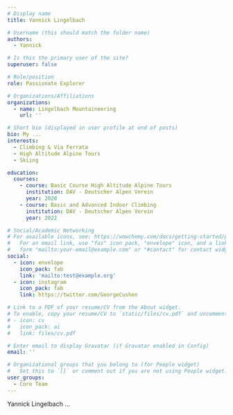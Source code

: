 ```yaml
---
# Display name
title: Yannick Lingelbach

# Username (this should match the folder name)
authors:
  - Yannick

# Is this the primary user of the site?
superuser: false

# Role/position
role: Passionate Explorer

# Organizations/Affiliations
organizations:
  - name: Lingelbach Mountaineering
    url: ''

# Short bio (displayed in user profile at end of posts)
bio: My ...
interests:
  - Climbing & Via Ferrata
  - High Altitude Alpine Tours
  - Skiing

education:
  courses:
    - course: Basic Course High Altitude Alpine Tours
      institution: DAV - Deutscher Alpen Verein
      year: 2020
    - course: Basic and Advanced Indoor Climbing 
      institution: DAV - Deutscher Alpen Verein
      year: 2022

# Social/Academic Networking
# For available icons, see: https://wowchemy.com/docs/getting-started/page-builder/#icons
#   For an email link, use "fas" icon pack, "envelope" icon, and a link in the
#   form "mailto:your-email@example.com" or "#contact" for contact widget.
social:
  - icon: envelope
    icon_pack: fab
    link: 'mailto:test@example.org'
  - icon: instagram
    icon_pack: fab
    link: https://twitter.com/GeorgeCushen

# Link to a PDF of your resume/CV from the About widget.
# To enable, copy your resume/CV to `static/files/cv.pdf` and uncomment the lines below.
# - icon: cv
#   icon_pack: ai
#   link: files/cv.pdf

# Enter email to display Gravatar (if Gravatar enabled in Config)
email: ''

# Organizational groups that you belong to (for People widget)
#   Set this to `[]` or comment out if you are not using People widget.
user_groups:
  - Core Team
---
```


Yannick Lingelbach ...